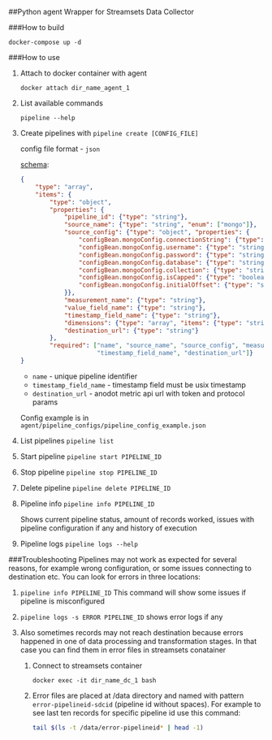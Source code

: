 ##Python agent
Wrapper for Streamsets Data Collector

###How to build
```
docker-compose up -d
```

###How to use
1. Attach to docker container with agent
    ```
    docker attach dir_name_agent_1
    ```
2. List available commands 
    ```
    pipeline --help
    ```
3. Create pipelines with `pipeline create [CONFIG_FILE]`
    
    config file format - `json`
    
    [schema](https://json-schema.org/latest/json-schema-validation.html#rfc.section.6.5.3):
    ```json
    {
        "type": "array",
        "items": {
            "type": "object",
            "properties": {
                "pipeline_id": {"type": "string"}, 
                "source_name": {"type": "string", "enum": ["mongo"]},
                "source_config": {"type": "object", "properties": {
                    "configBean.mongoConfig.connectionString": {"type": "string"},
                    "configBean.mongoConfig.username": {"type": "string"},
                    "configBean.mongoConfig.password": {"type": "string"},
                    "configBean.mongoConfig.database": {"type": "string"},
                    "configBean.mongoConfig.collection": {"type": "string"},
                    "configBean.mongoConfig.isCapped": {"type": "boolean"},
                    "configBean.mongoConfig.initialOffset": {"type": "string"}
                }},
                "measurement_name": {"type": "string"},
                "value_field_name": {"type": "string"},
                "timestamp_field_name": {"type": "string"},
                "dimensions": {"type": "array", "items": {"type": "string"}},
                "destination_url": {"type": "string"}
            },
            "required": ["name", "source_name", "source_config", "measurement_name", "value_field_name", "dimensions",
                         "timestamp_field_name", "destination_url"]}
    }
    ```
    - `name` - unique pipeline identifier
    - `timestamp_field_name` - timestamp field must be usix timestamp
    - `destination_url` - anodot metric api url with token and protocol params
    
    Config example is in `agent/pipeline_configs/pipeline_config_example.json`
    
3. List pipelines `pipeline list`
4. Start pipeline `pipeline start PIPELINE_ID`
5. Stop pipeline `pipeline stop PIPELINE_ID`
6. Delete pipeline `pipeline delete PIPELINE_ID`
7. Pipeline info `pipeline info PIPELINE_ID`
    
    Shows current pipeline status, amount of records worked, issues with 
    pipeline configuration if any and history of execution
8. Pipeline logs `pipeline logs --help`

###Troubleshooting
Pipelines may not work as expected for several reasons, for example wrong configuration, 
or some issues connecting to destination etc. You can look for errors in three locations:

1. `pipeline info PIPELINE_ID`
    This command will show some issues if pipeline is misconfigured
2. `pipeline logs -s ERROR PIPELINE_ID`
    shows error logs if any
3. Also sometimes records may not reach destination because errors
happened in one of data processing and transformation stages. In that case you can find them in error 
files in streamsets conatainer

    1. Connect to streamsets container
        ```
        docker exec -it dir_name_dc_1 bash
        ```
    2. Error files are placed at /data directory and named with pattern `error-pipelineid-sdcid` 
    (pipeline id without spaces). For example to see last ten records for specific pipeline id use this command:
        ```bash
        tail $(ls -t /data/error-pipelineid* | head -1)
        ```
        
    